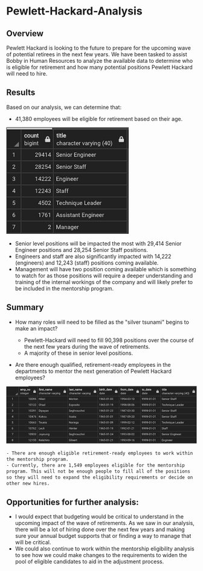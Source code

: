 # Pewlett-Hackard-Analysis
## Overview
Pewlett Hackard is looking to the future to prepare for the upcoming wave of potential retirees in the next few years. We have been tasked to assist Bobby in Human Resources to analyze the available data to determine who is eligible for retirement and how many potential positions Pewlett Hackard will need to hire. 

## Results
Based on our analysis, we can determine that:
-	41,380 employees will be eligible for retirement based on their age.


![Retirement_by_title](https://github.com/MeredithTracy/Pewlett-Hackard-Analysis/blob/main/Analysis/Retirement_by_title.png)

-	Senior level positions will be impacted the most with 29,414 Senior Engineer positions and 28,254 Senior Staff positions. 
-	Engineers and staff are also significantly impacted with 14,222 (engineers) and 12,243 (staff) positions coming available. 
-	Management will have two position coming available which is something to watch for as those positions will require a deeper understanding and training of the internal workings of the company and will likely prefer to be included in the mentorship program. 

## Summary
-	How many roles will need to be filled as the "silver tsunami" begins to make an impact?
    - Pewlett-Hackard will need to fill 90,398 positions over the course of the next few years during the wave of retirements. 
    - A majority of these in senior level positions. 


-	Are there enough qualified, retirement-ready employees in the departments to mentor the next generation of Pewlett Hackard employees?


![Mentorship_eligibility_table](https://github.com/MeredithTracy/Pewlett-Hackard-Analysis/blob/main/Analysis/Mentorship_eligibility_table.png)

    - There are enough eligible retirement-ready employees to work within the mentorship program. 
    - Currently, there are 1,549 employees eligible for the mentorship program. This will not be enough people to fill all of the positions so they will need to expand the eligibility requirements or decide on other new hires. 

## Opportunities for further analysis:
- I would expect that budgeting would be critical to understand in the upcoming impact of the wave of retirements. As we saw in our analysis, there will be a lot of hiring done over the next few years and making sure your annual budget supports that or finding a way to manage that will be critical. 
- We could also continue to work within the mentorship eligibility analysis to see how we could make changes to the requirements to widen the pool of eligible candidates to aid in the adjustment process. 
